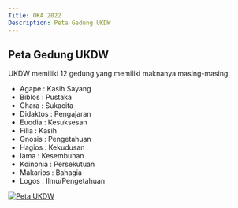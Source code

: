 ```yaml
---
Title: OKA 2022
Description: Peta Gedung UKDW
---
```


## Peta Gedung UKDW

UKDW memiliki 12 gedung yang memiliki maknanya masing-masing:
* Agape : Kasih Sayang 
* Biblos : Pustaka
* Chara : Sukacita
* Didaktos : Pengajaran
* Euodia : Kesuksesan
* Filia : Kasih
* Gnosis : Pengetahuan
* Hagios : Kekudusan
* Iama : Kesembuhan
* Koinonia : Persekutuan
* Makarios : Bahagia
* Logos : Ilmu/Pengetahuan

[![Peta UKDW](%base_url%/assets/images/peta.jpg)](%base_url%/assets/images/peta.jpg)
